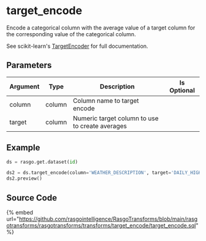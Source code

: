 

# target_encode

Encode a categorical column with the average value of a target column for the corresponding value of the categorical column.

See scikit-learn's [TargetEncoder](https://contrib.scikit-learn.org/category_encoders/targetencoder.html) for full documentation.


## Parameters

| Argument |  Type  |                   Description                   | Is Optional |
| -------- | ------ | ----------------------------------------------- | ----------- |
| column   | column | Column name to target encode                    |             |
| target   | column | Numeric target column to use to create averages |             |


## Example

```python
ds = rasgo.get.dataset(id)

ds2 = ds.target_encode(column='WEATHER_DESCRIPTION', target='DAILY_HIGH_TEMP')
ds2.preview()

```

## Source Code

{% embed url="https://github.com/rasgointelligence/RasgoTransforms/blob/main/rasgotransforms/rasgotransforms/transforms/target_encode/target_encode.sql" %}


